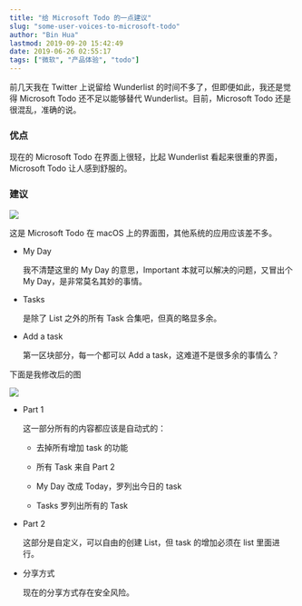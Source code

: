 ```yaml
---
title: "给 Microsoft Todo 的一点建议"
slug: "some-user-voices-to-microsoft-todo"
author: "Bin Hua"
lastmod: 2019-09-20 15:42:49
date: 2019-06-26 02:55:17
tags: ["微软", "产品体验", "todo"]
---
```


前几天我在 Twitter 上说留给 Wunderlist 的时间不多了，但即便如此，我还是觉得 Microsoft Todo 还不足以能够替代 Wunderlist。目前，Microsoft Todo 还是很混乱，准确的说。

### 优点

现在的 Microsoft Todo 在界面上很轻，比起 Wunderlist 看起来很重的界面，Microsoft Todo 让人感到舒服的。

### 建议

![](/imgs/some-user-voices-to-microsoft-todo-01.png)

这是 Microsoft Todo 在 macOS 上的界面图，其他系统的应用应该差不多。

- My Day
    
    我不清楚这里的 My Day 的意思，Important 本就可以解决的问题，又冒出个 My Day，是非常莫名其妙的事情。
    
- Tasks

    是除了 List 之外的所有 Task 合集吧，但真的略显多余。
    
- Add a task

    第一区块部分，每一个都可以 Add a task，这难道不是很多余的事情么？
    
下面是我修改后的图

![](/imgs/some-user-voices-to-microsoft-todo-02.png)

- Part 1

    这一部分所有的内容都应该是自动式的：
    
    - 去掉所有增加 task 的功能
    
    - 所有 Task 来自 Part 2

    - My Day 改成 Today，罗列出今日的 task

    - Tasks 罗列出所有的 Task

- Part 2

    这部分是自定义，可以自由的创建 List，但 task 的增加必须在 list 里面进行。
    
- 分享方式

    现在的分享方式存在安全风险。
    